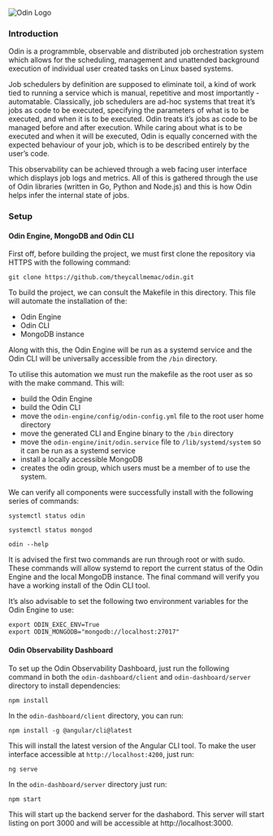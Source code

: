 ![Odin Logo](https://i.imgur.com/cwmb5j4.png)

### Introduction

Odin is a programmble, observable and distributed job orchestration system  which allows for the scheduling, management and unattended background execution of individual user created tasks on Linux based systems.

Job schedulers by definition are supposed to eliminate toil, a kind of work tied to running a service which is manual, repetitive and most importantly - automatable. Classically, job schedulers are ad-hoc systems that treat it’s jobs as code to be executed, specifying the parameters of what is to be executed, and when it is to be executed. Odin treats it’s jobs as code to be managed before and after execution. While caring about what is to be executed and when it will be executed, Odin is equally concerned with the expected behaviour of your job, which is to be described entirely by the user’s code. 

This observability can be achieved through a web facing user interface which displays job logs and metrics. All of this is gathered through the use of Odin libraries (written in Go, Python and Node.js) and this is how Odin helps infer the internal state of jobs.


### Setup

#### Odin Engine, MongoDB and Odin CLI

First off, before building the project, we must first clone the repository via HTTPS with the following command:

```
git clone https://github.com/theycallmemac/odin.git 
```

To build the project, we can consult the Makefile in this directory. This file will automate the installation of the:
- Odin Engine
- Odin CLI
- MongoDB instance

Along with this, the Odin Engine will be run as a systemd service and the Odin CLI will be universally accessible from the `/bin` directory.

To utilise this automation we must run the makefile as the root user as so with the make command. This will:
- build the Odin Engine
- build the Odin CLI
- move the `odin-engine/config/odin-config.yml` file to the root user home directory
- move the generated CLI and Engine binary to the `/bin` directory
- move the `odin-engine/init/odin.service` file to `/lib/systemd/system` so it can be run as a systemd service
- install a locally accessible MongoDB
- creates the odin group, which users must be a member of to use the system.

We can verify all components were successfully install with the following series of commands:
```
systemctl status odin

systemctl status mongod

odin --help
```

It is advised the first two commands are run through root or with sudo. These commands will allow systemd to report the current status of the Odin Engine and the local MongoDB instance. The final command will verify you have a working install of the Odin CLI tool.

It’s also advisable to set the following two environment variables for the Odin Engine to use:

```
export ODIN_EXEC_ENV=True
export ODIN_MONGODB="mongodb://localhost:27017"
```

#### Odin Observability Dashboard

To set up the Odin Observability Dashboard, just run the following command in both the `odin-dashboard/client` and `odin-dashboard/server` directory to install dependencies:

```
npm install
```

In the `odin-dashboard/client` directory, you can run: 

`npm install -g @angular/cli@latest`

This will install the latest version of the Angular CLI tool. To make the user interface accessible at `http://localhost:4200`, just run:

```
ng serve
```

In the `odin-dashboard/server` directory just run:

```
npm start
```

This will start up the backend server for the dashabord. This server will start listing on port 3000 and will be accessible at http://localhost:3000. 

